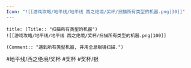 ```yaml
---
Icon: "![[游戏攻略/地平线/地平线 西之绝境/奖杯/扫描所有类型的机器.png|30]]"
---
```

```ad-common-silver-trophy
title: (Title:: "扫描所有类型的机器")
![[游戏攻略/地平线/地平线 西之绝境/奖杯/扫描所有类型的机器.png|100]]

(Comment:: "遇到所有类型机器, 并用全息眼镜扫描.")
```

#地平线/西之绝境/奖杯 #奖杯 #奖杯/银
